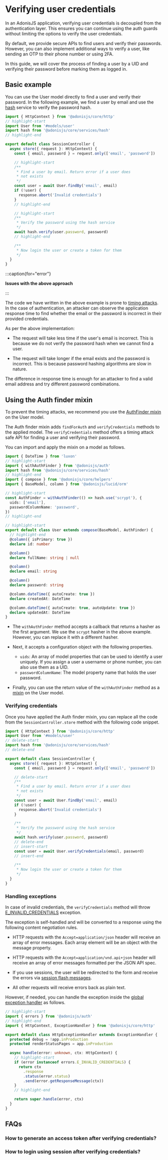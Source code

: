 # Verifying user credentials

In an AdonisJS application, verifying user credentials is decoupled from the authentication layer. This ensures you can continue using the auth guards without limiting the options to verify the user credentials.

By default, we provide secure APIs to find users and verify their passwords. However, you can also implement additional ways to verify a user, like sending an OTP to their phone number or using 2FA.

In this guide, we will cover the process of finding a user by a UID and verifying their password before marking them as logged in.

## Basic example
You can use the User model directly to find a user and verify their password. In the following example, we find a user by email and use the [hash](../security/hash.md) service to verify the password hash.

```ts
import { HttpContext } from '@adonisjs/core/http'
// highlight-start
import User from '#models/user'
import hash from '@adonisjs/core/services/hash'
// highlight-end

export default class SessionController {
  async store({ request }: HttpContext) {
    const { email, password } = request.only(['email', 'password'])

    // highlight-start
    /**
     * Find a user by email. Return error if a user does
     * not exists
     */ 
    const user = await User.findBy('email', email)
    if (!user) {
      response.abort('Invalid credentials')
    }
    // highlight-end

    // highlight-start
    /**
     * Verify the password using the hash service
     */
    await hash.verify(user.password, password)
    // highlight-end

    /**
     * Now login the user or create a token for them
     */
  }
}
```

:::caption{for="error"}

**Issues with the above approach**

:::

<div class="card">

The code we have written in the above example is prone to [timing attacks](https://en.wikipedia.org/wiki/Timing_attack). In the case of authentication, an attacker can observe the application response time to find whether the email or the password is incorrect in their provided credentials.

As per the above implementation:

- The request will take less time if the user's email is incorrect. This is because we do not verify the password hash when we cannot find a user.

- The request will take longer if the email exists and the password is incorrect. This is because password hashing algorithms are slow in nature.

The difference in response time is enough for an attacker to find a valid email address and try different password combinations.

</div>

## Using the Auth finder mixin
To prevent the timing attacks, we recommend you use the [AuthFinder mixin](https://github.com/adonisjs/auth/blob/next/src/mixins/with_auth_finder.ts) on the User model.

The Auth finder mixin adds `findForAuth` and `verifyCredentials` methods to the applied model. The `verifyCredentials` method offers a timing attack safe API for finding a user and verifying their password.

You can import and apply the mixin on a model as follows.

```ts
import { DateTime } from 'luxon'
// highlight-start
import { withAuthFinder } from '@adonisjs/auth'
import hash from '@adonisjs/core/services/hash'
// highlight-end
import { compose } from '@adonisjs/core/helpers'
import { BaseModel, column } from '@adonisjs/lucid/orm'

// highlight-start
const AuthFinder = withAuthFinder(() => hash.use('scrypt'), {
  uids: ['email'],
  passwordColumnName: 'password',
})
// highlight-end

// highlight-start
export default class User extends compose(BaseModel, AuthFinder) {
  // highlight-end
  @column({ isPrimary: true })
  declare id: number

  @column()
  declare fullName: string | null

  @column()
  declare email: string

  @column()
  declare password: string

  @column.dateTime({ autoCreate: true })
  declare createdAt: DateTime

  @column.dateTime({ autoCreate: true, autoUpdate: true })
  declare updatedAt: DateTime
}
```

- The `withAuthFinder` method accepts a callback that returns a hasher as the first argument. We use the `scrypt` hasher in the above example. However, you can replace it with a different hasher.

- Next, it accepts a configuration object with the following properties.
  - `uids`: An array of model properties that can be used to identify a user uniquely. If you assign a user a username or phone number, you can also use them as a UID.
  - `passwordColumnName`: The model property name that holds the user password.

- Finally, you can use the return value of the `withAuthFinder` method as a [mixin](../reference/helpers.md#compose) on the User model.

### Verifying credentials
Once you have applied the Auth finder mixin, you can replace all the code from the `SessionController.store` method with the following code snippet.

```ts
import { HttpContext } from '@adonisjs/core/http'
import User from '#models/user'
// delete-start
import hash from '@adonisjs/core/services/hash'
// delete-end

export default class SessionController {
  async store({ request }: HttpContext) {
    const { email, password } = request.only(['email', 'password'])

    // delete-start
    /**
     * Find a user by email. Return error if a user does
     * not exists
     */ 
    const user = await User.findBy('email', email)
    if (!user) {
      response.abort('Invalid credentials')
    }

    /**
     * Verify the password using the hash service
     */
    await hash.verify(user.password, password)
    // delete-end
    // insert-start
    const user = await User.verifyCredentials(email, password)
    // insert-end

    /**
     * Now login the user or create a token for them
     */
  }
}
```

### Handling exceptions
In case of invalid credentials, the `verifyCredentials` method will throw [E_INVALID_CREDENTIALS](../reference/exceptions.md#e_invalid_credentials) exception.

The exception is self-handled and will be converted to a response using the following content negotiation rules.

- HTTP requests with the `Accept=application/json` header will receive an array of error messages. Each array element will be an object with the message property.

- HTTP requests with the `Accept=application/vnd.api+json` header will receive an array of error messages formatted per the JSON API spec.

- If you use sessions, the user will be redirected to the form and receive the errors via [session flash messages](../http/session.md#flash-messages).

- All other requests will receive errors back as plain text.

However, if needed, you can handle the exception inside the [global exception handler](../http/exception_handling.md) as follows.

```ts
// highlight-start
import { errors } from '@adonisjs/auth'
// highlight-end
import { HttpContext, ExceptionHandler } from '@adonisjs/core/http'

export default class HttpExceptionHandler extends ExceptionHandler {
  protected debug = !app.inProduction
  protected renderStatusPages = app.inProduction

  async handle(error: unknown, ctx: HttpContext) {
    // highlight-start
    if (error instanceof errors.E_INVALID_CREDENTIALS) {
      return ctx
        .response
        .status(error.status)
        .send(error.getResponseMessage(ctx))
    }
    // highlight-end

    return super.handle(error, ctx)
  }
}
```

## FAQs

### How to generate an access token after verifying credentials?

### How to login using session after verifying credentials?
